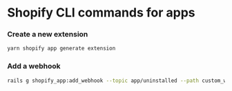 # Shopify CLI commands for apps

### Create a new extension
```bash
yarn shopify app generate extension
```

### Add a webhook
```bash
rails g shopify_app:add_webhook --topic app/uninstalled --path custom_webhooks/app_uninstalled
```